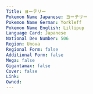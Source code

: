 ```yaml
---
﻿Title: ヨーテリー
Pokemon Name Japanese: ヨーテリー
Pokemon Name German: Yorkleff
Pokemon Name English: Lillipup
Language Card: Japanese
National Dex Number: 506
Region: Unova
Regional Form: false
Additional Form: false
Mega: false
Gigantamax: false
Cover: false
Link: 
Owned: 
---
```

